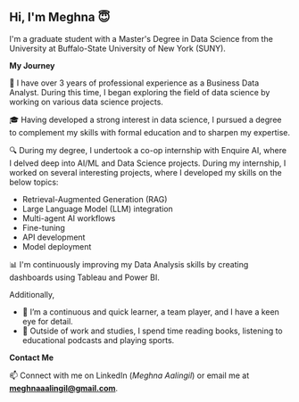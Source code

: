 ## Hi, I'm Meghna 😇


<!--
**MeghnaAaalingil/MeghnaAaalingil** is a ✨ _special_ ✨ repository because its `README.md` (this file) appears on your GitHub profile.

Here are some ideas to get you started:

- 🔭 I’m currently working on ...
- 🌱 I’m currently learning ...
- 👯 I’m looking to collaborate on ...
- 🤔 I’m looking for help with ...
- 💬 Ask me about ...
- 📫 How to reach me: ...
- 😄 Pronouns: ...
- ⚡ Fun fact: ...
-->

I'm a graduate student with a Master's Degree in Data Science from the University at Buffalo-State University of New York (SUNY).

**My Journey**

💼 I have over 3 years of professional experience as a Business Data Analyst. During this time, I began exploring the field of data science by working on various data science projects.

🎓 Having developed a strong interest in data science, I pursued a degree to complement my skills with formal education and to sharpen my expertise.

🔍 During my degree, I undertook a co-op internship with Enquire AI, where I delved deep into AI/ML and Data Science projects. During my internship, I worked on several interesting projects, where I developed my skills on the below topics:

- Retrieval-Augmented Generation (RAG)
- Large Language Model (LLM) integration
- Multi-agent AI workflows
- Fine-tuning
- API development
- Model deployment

📊 I'm continuously improving my Data Analysis skills by creating dashboards using Tableau and Power BI.

Additionally,
-    🌟 I’m a continuous and quick learner, a team player, and I have a keen eye for detail.
-    🔬 Outside of work and studies, I spend time reading books, listening to educational podcasts and playing sports.

**Contact Me**

📫 Connect with me on LinkedIn (*Meghna Aalingil*) or email me at **meghnaaalingil@gmail.com**.
